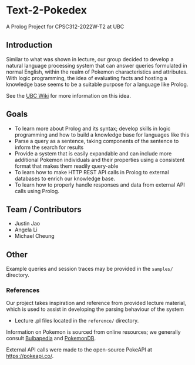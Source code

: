 # Text-2-Pokedex
A Prolog Project for CPSC312-2022W-T2 at UBC

## Introduction

Similar to what was shown in lecture, our group decided to develop a natural language processing system that can answer queries formulated in normal English, within the realm of Pokemon characteristics and attributes. With logic programming, the idea of evaluating facts and hosting a knowledge base seems to be a suitable purpose for a language like Prolog.

See the [UBC Wiki](https://wiki.ubc.ca/Course:CPSC312-2023/Pokedex) for more information on this idea.

## Goals

- To learn more about Prolog and its syntax; develop skills in logic programming and how to build a knowledge base for languages like this
- Parse a query as a sentence, taking components of the sentence to inform the search for results
- Provide a system that is easily expandable and can include more additional Pokemon individuals and their properties using a consistent format that makes them readily query-able
- To learn how to make HTTP REST API calls in Prolog to external databases to enrich our knowledge base.
- To learn how to properly handle responses and data from external API calls using Prolog.

## Team / Contributors
- Justin Jao
- Angela Li
- Michael Cheung

## Other

Example queries and session traces may be provided in the `samples/` directory.

### References

Our project takes inspiration and reference from provided lecture material, which is used to assist in developing the parsing behaviour of the system

- Lecture .pl files located in the `reference/` directory.

Information on Pokemon is sourced from online resources; we generally consult [Bulbapedia](https://bulbapedia.bulbagarden.net/) and [PokemonDB](https://pokemondb.net/).

External API calls were made to the open-source PokeAPI at https://pokeapi.co/.

